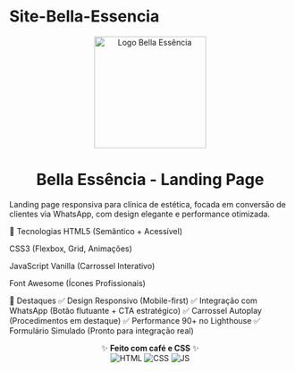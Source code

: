 # Site-Bella-Essencia
<p align="center"> <img src="https://img.freepik.com/vetores-gratis/logotipo-da-clinica-de-spa_23-2148742338.jpg" alt="Logo Bella Essência" width="200"> </p><h1 align="center"> Bella Essência - Landing Page </h1>
Landing page responsiva para clínica de estética, focada em conversão de clientes via WhatsApp, com design elegante e performance otimizada.

🚀 Tecnologias
HTML5 (Semântico + Acessível)

CSS3 (Flexbox, Grid, Animações)

JavaScript Vanilla (Carrossel Interativo)

Font Awesome (Ícones Profissionais)

🌟 Destaques
✅ Design Responsivo (Mobile-first)
✅ Integração com WhatsApp (Botão flutuante + CTA estratégico)
✅ Carrossel Autoplay (Procedimentos em destaque)
✅ Performance 90+ no Lighthouse
✅ Formulário Simulado (Pronto para integração real)

<p align="center"> ✨ <strong>Feito com café e CSS</strong> ✨ <br> <img src="https://img.icons8.com/color/48/000000/html-5--v1.png" alt="HTML" title="HTML"> <img src="https://img.icons8.com/color/48/000000/css3.png" alt="CSS" title="CSS"> <img src="https://img.icons8.com/color/48/000000/javascript--v1.png" alt="JS" title="JavaScript"> </p>
